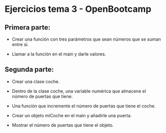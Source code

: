 
# Ejercicios tema 3 - OpenBootcamp

## Primera parte:

- Crear una función con tres parámetros que sean números que se suman entre sí.

- Llamar a la función en el main y darle valores.

## Segunda parte:

- Crear una clase coche.

- Dentro de la clase coche, una variable numérica que almacene el número de puertas que tiene.

- Una función que incremente el número de puertas que tiene el coche.

- Crear un objeto miCoche en el main y añadirle una puerta.

- Mostrar el número de puertas que tiene el objeto.
